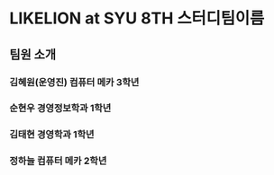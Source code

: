 # LIKELION at SYU 8TH 스터디팀이름
## 팀원 소개
### 김혜원(운영진) 컴퓨터 메카 3학년
### 순현우 경영정보학과 1학년
### 김태현 경영학과 1학년
### 정하늘 컴퓨터 메카 2학년
